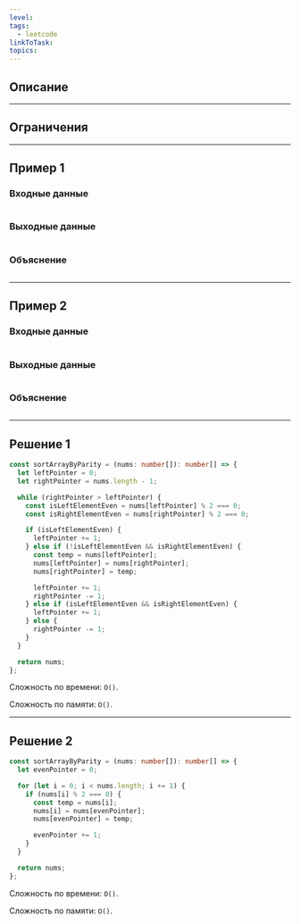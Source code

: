 ```yaml
---
level: 
tags:
  - leetcode
linkToTask: 
topics:
---
```

## Описание

---
## Ограничения

---
## Пример 1

### Входные данные

```

```
### Выходные данные

```

```
### Объяснение

```

```

---
## Пример 2

### Входные данные

```

```
### Выходные данные

```

```
### Объяснение

```

```

---
## Решение 1

```typescript
const sortArrayByParity = (nums: number[]): number[] => {
  let leftPointer = 0;
  let rightPointer = nums.length - 1;

  while (rightPointer > leftPointer) {
    const isLeftElementEven = nums[leftPointer] % 2 === 0;
    const isRightElementEven = nums[rightPointer] % 2 === 0;

    if (isLeftElementEven) {
      leftPointer += 1;
    } else if (!isLeftElementEven && isRightElementEven) {
      const temp = nums[leftPointer];
      nums[leftPointer] = nums[rightPointer];
      nums[rightPointer] = temp;

      leftPointer += 1;
      rightPointer -= 1;
    } else if (isLeftElementEven && isRightElementEven) {
      leftPointer += 1;
    } else {
      rightPointer -= 1;
    }
  }

  return nums;
};
```

Сложность по времени: `O()`.

Сложность по памяти: `O()`.

---
## Решение 2

```typescript
const sortArrayByParity = (nums: number[]): number[] => {
  let evenPointer = 0;

  for (let i = 0; i < nums.length; i += 1) {
    if (nums[i] % 2 === 0) {
      const temp = nums[i];
      nums[i] = nums[evenPointer];
      nums[evenPointer] = temp;

      evenPointer += 1;
    }
  }

  return nums;
};
```

Сложность по времени: `O()`.

Сложность по памяти: `O()`.
